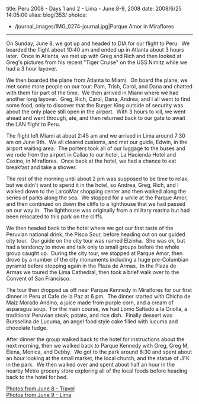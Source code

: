 title: Peru 2008 - Days 1 and 2 - Lima - June 8-9, 2008
date: 2008/6/25 14:05:00
alias: blog/353/
photos:
- /journal_images/IMG_0274-journal.jpg|Parque Amor in Miraflores
---
On Sunday, June 8, we got up and headed to DIA for our flight to Peru.  We boarded the flight about 10:40 am and ended up in Atlanta about 3 hours later.  Once in Atlanta, we met up with Greg and Rich and then looked at Greg's pictures from his recent "Tiger Cruise" on the USS Nimitz while we had a 3 hour layover. 

We then boarded the plane from Atlanta to Miami.  On board the plane, we met some more people on our tour: Pam, Trish, Carol, and Dana and chatted with them for part of the time.  We then arrived in Miami where we had another long layover.  Greg, Rich, Carol, Dana, Andrea, and I all went to find some food, only to discover that the Burger King outside of security was about the only place still open in the airport.  With 3 hours to kill, we went ahead and went through, ate, and then returned back to our gate to await the LAN flight to Peru.

The flight left Miami at about 2:45 am and we arrived in Lima around 7:30 am on June 9th.  We all cleared customs, and met our guide, Edwin, in the airport waiting area.  The porters took all of our luggage to the buses and we rode from the airport in Callao to our hotel, La Hacienda Hotel and Casino, in Miraflores.  Once back at the hotel, we had a chance to eat breakfast and take a shower.

The rest of the morning until about 2 pm was supposed to be time to relax, but we didn't want to spend it in the hotel, so Andrea, Greg, Rich, and I walked down to the LarcoMar shopping center and then walked along the series of parks along the sea.  We stopped for a while at the Parque Amor, and then continued on down the cliffs to a lighthouse that we had passed on our way in.  The lighthouse was originally from a military marina but had been relocated to this park on the cliffs.

We then headed back to the hotel where we got our first taste of the Peruvian national drink, the Pisco Sour, before heading out on our guided city tour.  Our guide on the city tour was named Elzinha.  She was ok, but had a tendency to move and talk only to small groups before the whole group caught up.  During the city tour, we stopped at Parque Amor, then drove by a number of the city monuments including a huge pre-Columbian pyramid before stopping again in the Plaza de Armas.  In the Plaza de Armas we toured the Lima Cathedral, then took a brief walk over to the Convent of San Francisco. 

The tour then dropped us off near Parque Kennedy in Miraflores for our first dinner in Peru at Cafe de la Paz at 6 pm.  The dinner started with Chicha de Maiz Morado Andino, a juice made from purple corn, and a cream of asparagus soup.  For the main course, we had Lomo Saltado a la Criolla, a traditional Peruvian steak, potato, and rice dish.  Finally dessert was Bursselina de Lucuma, an angel food style cake filled with lucuma and chocolate fudge.

After dinner the group walked back to the hotel for instructions about the next morning, then we walked back to Parque Kennedy with Greg, Greg M, Elena, Monica, and Debby.  We got to the park around 8:30 and spent about an hour looking at the small market, the local church, and the statue of JFK in the park.  We then walked over and spent about half an hour in the nearby Metro grocery store exploring all of the local foods before heading back to the hotel for bed.

[Photos from June 8 - Travel](PhotoAlbum.aspx?ID=PERU20080608)  
[Photos from June 9 - Lima](PhotoAlbum.aspx?ID=PERU20080609)